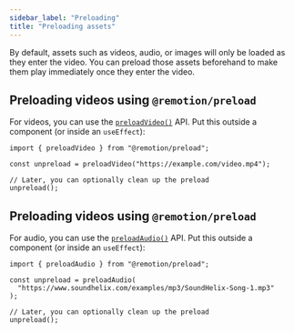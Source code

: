 ```yaml
---
sidebar_label: "Preloading"
title: "Preloading assets"
---
```


By default, assets such as videos, audio, or images will only be loaded as they enter the video. You can preload those assets beforehand to make them play immediately once they enter the video.

## Preloading videos using `@remotion/preload`

For videos, you can use the [`preloadVideo()`](/docs/preload/preload-video) API. Put this outside a component (or inside an `useEffect`):

```tsx twoslash
import { preloadVideo } from "@remotion/preload";

const unpreload = preloadVideo("https://example.com/video.mp4");

// Later, you can optionally clean up the preload
unpreload();
```

## Preloading videos using `@remotion/preload`

For audio, you can use the [`preloadAudio()`](/docs/preload/preload-audio) API. Put this outside a component (or inside an `useEffect`):

```tsx twoslash
import { preloadAudio } from "@remotion/preload";

const unpreload = preloadAudio(
  "https://www.soundhelix.com/examples/mp3/SoundHelix-Song-1.mp3"
);

// Later, you can optionally clean up the preload
unpreload();
```
